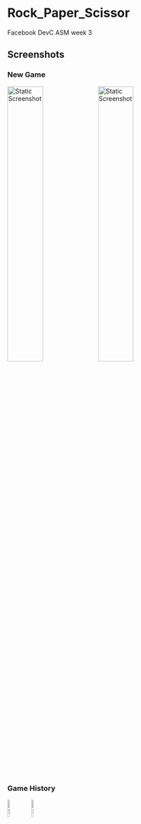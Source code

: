 # Rock_Paper_Scissor
Facebook DevC ASM week 3


## Screenshots
### New Game
<img src='./assets/background1.jpg' alt='Static Screenshot' width='40%' height='40%'/>

<img src='./assets/background0.jpg' alt='Static Screenshot' width='40%' height='40%'/>

### Game History
<img src='./assets/background3.jpg' alt='Static Screenshot' width='10%' height='10%'/>

<img src='./assets/background4.jpg' alt='Static Screenshot' width='10%' height='10%'/>
